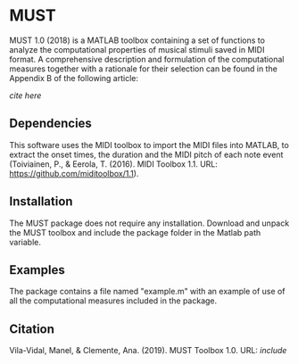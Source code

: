 MUST
=========

MUST 1.0 (2018) is a MATLAB toolbox containing a set of functions to analyze the computational properties of musical stimuli saved in MIDI format. A comprehensive description and formulation of the computational measures together with a rationale for their selection can be found in the Appendix B of the following article:

*cite here*


Dependencies
----
This software uses the MIDI toolbox to import the MIDI files into MATLAB, to extract the onset times, the duration and the MIDI pitch of each note event (Toiviainen, P., & Eerola, T. (2016). MIDI Toolbox 1.1. URL: https://github.com/miditoolbox/1.1).


Installation
----
The MUST package does not require any installation. Download and unpack the MUST toolbox and include the package folder in the Matlab path variable.


Examples
----
The package contains a file named "example.m" with an example of use of all the computational measures included in the package.


Citation
----
Vila-Vidal, Manel, & Clemente, Ana. (2019). MUST Toolbox 1.0. URL: *include*

